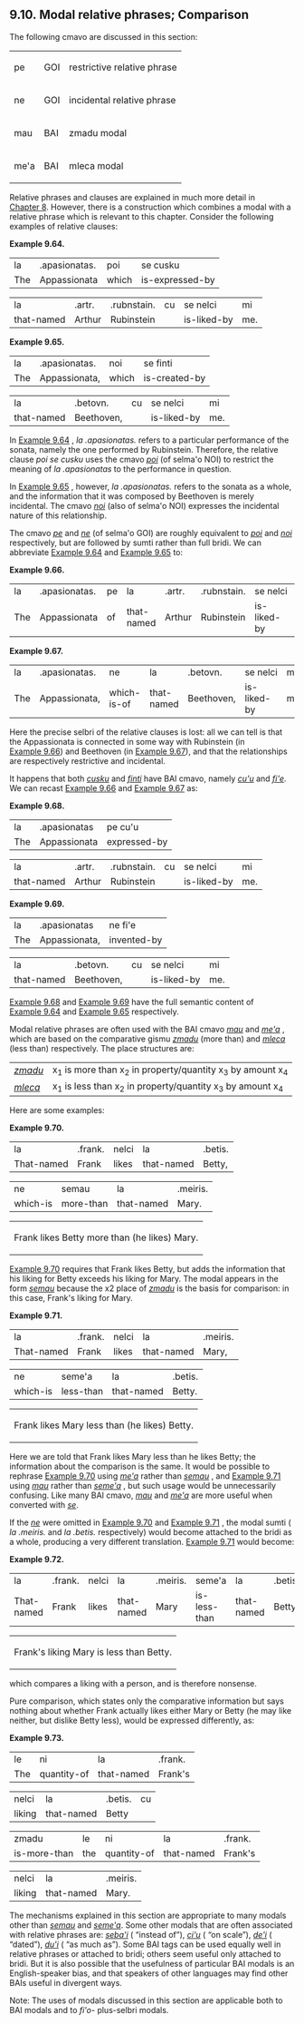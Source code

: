 <a id="section-modal-relative-phrases"></a>9.10. <a id="c9s10"></a>Modal relative phrases; Comparison
-----------------------------------------------------------------------------------------------------

<a id="id-1.10.12.2.1" class="indexterm"></a><a id="id-1.10.12.2.2" class="indexterm"></a>The following cmavo are discussed in this section:

<table class="cmavo-list"><colgroup></colgroup><tbody><tr class="cmavo-entry"><td class="cmavo"><p class="cmavo">pe</p></td><td class="selmaho"><p class="selmaho">GOI</p></td><td class="description"><p class="description">restrictive relative phrase</p></td></tr><tr class="cmavo-entry"><td class="cmavo"><p class="cmavo">ne</p></td><td class="selmaho"><p class="selmaho">GOI</p></td><td class="description"><p class="description">incidental relative phrase</p></td></tr><tr class="cmavo-entry"><td class="cmavo"><p class="cmavo">mau</p></td><td class="selmaho"><p class="selmaho">BAI</p></td><td class="description"><p class="description">zmadu modal</p></td></tr><tr class="cmavo-entry"><td class="cmavo"><p class="cmavo">me'a</p></td><td class="selmaho"><p class="selmaho">BAI</p></td><td class="description"><p class="description">mleca modal</p></td></tr></tbody></table>

Relative phrases and clauses are explained in much more detail in [Chapter 8](../chapter-relative-clauses). However, there is a construction which combines a modal with a relative phrase which is relevant to this chapter. Consider the following examples of relative clauses:

<div class="interlinear-gloss-example example">
<a id="example-random-id-qmPP"></a>

**Example 9.64. <a id="id-1.10.12.5.1.1" class="indexterm"></a><a id="c9e10d1"></a>** 

<table class="interlinear-gloss"><colgroup></colgroup><tbody><tr class="jbo"><td>la</td><td>.apasionatas.</td><td>poi</td><td>se&nbsp;cusku</td></tr><tr class="gloss"><td>The</td><td>Appassionata</td><td>which</td><td>is-expressed-by</td></tr></tbody></table>

<table class="interlinear-gloss"><colgroup></colgroup><tbody><tr class="jbo"><td>la</td><td>.artr.</td><td>.rubnstain.</td><td>cu</td><td>se&nbsp;nelci</td><td>mi</td></tr><tr class="gloss"><td>that-named</td><td>Arthur</td><td>Rubinstein</td><td></td><td>is-liked-by</td><td>me.</td></tr></tbody></table>

</div>  
<div class="interlinear-gloss-example example">
<a id="example-random-id-qmPr"></a>

**Example 9.65. <a id="id-1.10.12.6.1.1" class="indexterm"></a><a id="c9e10d2"></a>** 

<table class="interlinear-gloss"><colgroup></colgroup><tbody><tr class="jbo"><td>la</td><td>.apasionatas.</td><td>noi</td><td>se&nbsp;finti</td></tr><tr class="gloss"><td>The</td><td>Appassionata,</td><td>which</td><td>is-created-by</td></tr></tbody></table>

<table class="interlinear-gloss"><colgroup></colgroup><tbody><tr class="jbo"><td>la</td><td>.betovn.</td><td>cu</td><td>se&nbsp;nelci</td><td>mi</td></tr><tr class="gloss"><td>that-named</td><td>Beethoven,</td><td></td><td>is-liked-by</td><td>me.</td></tr></tbody></table>

</div>  

In [Example 9.64](../section-modal-relative-phrases#example-random-id-qmPP) , _<a id="id-1.10.12.7.2.1" class="indexterm"></a>la .apasionatas._ refers to a particular performance of the sonata, namely the one performed by Rubinstein. Therefore, the relative clause _<a id="id-1.10.12.7.3.1" class="indexterm"></a>poi se cusku_ uses the cmavo _<a id="id-1.10.12.7.4.1" class="indexterm"></a>[_poi_](../go01#valsi-poi)_ (of selma'o NOI) to restrict the meaning of _<a id="id-1.10.12.7.5.1" class="indexterm"></a>la .apasionatas_ to the performance in question.

In [Example 9.65](../section-modal-relative-phrases#example-random-id-qmPr) , however, _<a id="id-1.10.12.8.2.1" class="indexterm"></a>la .apasionatas._ refers to the sonata as a whole, and the information that it was composed by Beethoven is merely incidental. The cmavo _<a id="id-1.10.12.8.3.1" class="indexterm"></a>[_noi_](../go01#valsi-noi)_ (also of selma'o NOI) expresses the incidental nature of this relationship.

The cmavo _<a id="id-1.10.12.9.1.1" class="indexterm"></a>[_pe_](../go01#valsi-pe)_ and _<a id="id-1.10.12.9.2.1" class="indexterm"></a>[_ne_](../go01#valsi-ne)_ (of selma'o GOI) are roughly equivalent to _<a id="id-1.10.12.9.3.1" class="indexterm"></a>[_poi_](../go01#valsi-poi)_ and _<a id="id-1.10.12.9.4.1" class="indexterm"></a>[_noi_](../go01#valsi-noi)_ respectively, but are followed by sumti rather than full bridi. We can abbreviate [Example 9.64](../section-modal-relative-phrases#example-random-id-qmPP) and [Example 9.65](../section-modal-relative-phrases#example-random-id-qmPr) to:

<div class="interlinear-gloss-example example">
<a id="example-random-id-qMq1"></a>

**Example 9.66. <a id="id-1.10.12.10.1.1" class="indexterm"></a><a id="id-1.10.12.10.1.2" class="indexterm"></a><a id="c9e10d3"></a>** 

<table class="interlinear-gloss"><colgroup></colgroup><tbody><tr class="jbo"><td>la</td><td>.apasionatas.</td><td>pe</td><td>la</td><td>.artr.</td><td>.rubnstain.</td><td>se&nbsp;nelci</td><td>mi</td></tr><tr class="gloss"><td>The</td><td>Appassionata</td><td>of</td><td>that-named</td><td>Arthur</td><td>Rubinstein</td><td>is-liked-by</td><td>me.</td></tr></tbody></table>

</div>  
<div class="interlinear-gloss-example example">
<a id="example-random-id-qMQ1"></a>

**Example 9.67. <a id="id-1.10.12.11.1.1" class="indexterm"></a><a id="id-1.10.12.11.1.2" class="indexterm"></a><a id="c9e10d4"></a>** 

<table class="interlinear-gloss"><colgroup></colgroup><tbody><tr class="jbo"><td>la</td><td>.apasionatas.</td><td>ne</td><td>la</td><td>.betovn.</td><td>se&nbsp;nelci</td><td>mi</td></tr><tr class="gloss"><td>The</td><td>Appassionata,</td><td>which-is-of</td><td>that-named</td><td>Beethoven,</td><td>is-liked-by</td><td>me.</td></tr></tbody></table>

</div>  

<a id="id-1.10.12.12.1" class="indexterm"></a>Here the precise selbri of the relative clauses is lost: all we can tell is that the Appassionata is connected in some way with Rubinstein (in [Example 9.66](../section-modal-relative-phrases#example-random-id-qMq1)) and Beethoven (in [Example 9.67](../section-modal-relative-phrases#example-random-id-qMQ1)), and that the relationships are respectively restrictive and incidental.

It happens that both _<a id="id-1.10.12.13.1.1" class="indexterm"></a>[_cusku_](../go01#valsi-cusku)_ and _<a id="id-1.10.12.13.2.1" class="indexterm"></a>[_finti_](../go01#valsi-finti)_ have BAI cmavo, namely _<a id="id-1.10.12.13.3.1" class="indexterm"></a>[_cu'u_](../go01#valsi-cuhu)_ and _<a id="id-1.10.12.13.4.1" class="indexterm"></a>[_fi'e_](../go01#valsi-fihe)_. We can recast [Example 9.66](../section-modal-relative-phrases#example-random-id-qMq1) and [Example 9.67](../section-modal-relative-phrases#example-random-id-qMQ1) as:

<div class="interlinear-gloss-example example">
<a id="example-random-id-qMqF"></a>

**Example 9.68. <a id="id-1.10.12.14.1.1" class="indexterm"></a><a id="id-1.10.12.14.1.2" class="indexterm"></a><a id="c9e10d5"></a>** 

<table class="interlinear-gloss"><colgroup></colgroup><tbody><tr class="jbo"><td>la</td><td>.apasionatas</td><td>pe&nbsp;cu'u</td></tr><tr class="gloss"><td>The</td><td>Appassionata</td><td>expressed-by</td></tr></tbody></table>

<table class="interlinear-gloss"><colgroup></colgroup><tbody><tr class="jbo"><td>la</td><td>.artr.</td><td>.rubnstain.</td><td>cu</td><td>se&nbsp;nelci</td><td>mi</td></tr><tr class="gloss"><td>that-named</td><td>Arthur</td><td>Rubinstein</td><td></td><td>is-liked-by</td><td>me.</td></tr></tbody></table>

</div>  
<div class="interlinear-gloss-example example">
<a id="example-random-id-qmqy"></a>

**Example 9.69. <a id="id-1.10.12.15.1.1" class="indexterm"></a><a id="id-1.10.12.15.1.2" class="indexterm"></a><a id="c9e10d6"></a>** 

<table class="interlinear-gloss"><colgroup></colgroup><tbody><tr class="jbo"><td>la</td><td>.apasionatas</td><td>ne&nbsp;fi'e</td></tr><tr class="gloss"><td>The</td><td>Appassionata,</td><td>invented-by</td></tr></tbody></table>

<table class="interlinear-gloss"><colgroup></colgroup><tbody><tr class="jbo"><td>la</td><td>.betovn.</td><td>cu</td><td>se&nbsp;nelci</td><td>mi</td></tr><tr class="gloss"><td>that-named</td><td>Beethoven,</td><td></td><td>is-liked-by</td><td>me.</td></tr></tbody></table>

</div>  

<a id="id-1.10.12.16.1" class="indexterm"></a><a id="id-1.10.12.16.2" class="indexterm"></a><a id="id-1.10.12.16.3" class="indexterm"></a>[Example 9.68](../section-modal-relative-phrases#example-random-id-qMqF) and [Example 9.69](../section-modal-relative-phrases#example-random-id-qmqy) have the full semantic content of [Example 9.64](../section-modal-relative-phrases#example-random-id-qmPP) and [Example 9.65](../section-modal-relative-phrases#example-random-id-qmPr) respectively.

<a id="id-1.10.12.17.1" class="indexterm"></a><a id="id-1.10.12.17.2" class="indexterm"></a>Modal relative phrases are often used with the BAI cmavo _<a id="id-1.10.12.17.3.1" class="indexterm"></a>[_mau_](../go01#valsi-mau)_ and _<a id="id-1.10.12.17.4.1" class="indexterm"></a>[_me'a_](../go01#valsi-meha)_ , which are based on the comparative gismu _<a id="id-1.10.12.17.5.1" class="indexterm"></a>[_zmadu_](../go01#valsi-zmadu)_ (more than) and _<a id="id-1.10.12.17.6.1" class="indexterm"></a>[_mleca_](../go01#valsi-mleca)_ (less than) respectively. The place structures are:

<table><colgroup></colgroup><tbody><tr><td><span xml:lang="jbo" class="foreignphrase" lang="jbo"><em xml:lang="jbo" class="foreignphrase" lang="jbo"><a id="id-1.10.12.18.2.1.1.1" class="indexterm"></a><a class="glossterm" href="go01.html#valsi-zmadu"><em class="glossterm">zmadu</em></a></em></span></td><td><span class="definition"><span class="definition-content">x<sub>1</sub> is more than x<sub>2</sub> in property/quantity x<sub>3</sub> by amount x<sub>4</sub></span></span></td></tr><tr><td><span xml:lang="jbo" class="foreignphrase" lang="jbo"><em xml:lang="jbo" class="foreignphrase" lang="jbo"><a id="id-1.10.12.18.3.1.1.1" class="indexterm"></a><a class="glossterm" href="go01.html#valsi-mleca"><em class="glossterm">mleca</em></a></em></span></td><td><span class="definition"><span class="definition-content">x<sub>1</sub> is less than x<sub>2</sub> in property/quantity x<sub>3</sub> by amount x<sub>4</sub></span></span></td></tr></tbody></table>

Here are some examples:

<div class="interlinear-gloss-example example">
<a id="example-random-id-Jr4V"></a>

**Example 9.70. <a id="id-1.10.12.20.1.1" class="indexterm"></a><a id="c9e10d7"></a>** 

<table class="interlinear-gloss"><colgroup></colgroup><tbody><tr class="jbo"><td>la</td><td>.frank.</td><td>nelci</td><td>la</td><td>.betis.</td></tr><tr class="gloss"><td>That-named</td><td>Frank</td><td>likes</td><td>that-named</td><td>Betty,</td></tr></tbody></table>

<table class="interlinear-gloss"><colgroup></colgroup><tbody><tr class="jbo"><td>ne</td><td>semau</td><td>la</td><td>.meiris.</td></tr><tr class="gloss"><td>which-is</td><td>more-than</td><td>that-named</td><td>Mary.</td></tr></tbody></table>

<table class="interlinear-gloss"><tbody><tr class="para"><td colspan="12321"><p class="natlang">Frank likes Betty more than (he likes) Mary.</p></td></tr></tbody></table>

</div>  

[Example 9.70](../section-modal-relative-phrases#example-random-id-Jr4V) requires that Frank likes Betty, but adds the information that his liking for Betty exceeds his liking for Mary. The modal appears in the form _<a id="id-1.10.12.21.2.1" class="indexterm"></a>[_semau_](../go01#valsi-semau)_ because the x2 place of _<a id="id-1.10.12.21.4.1" class="indexterm"></a>[_zmadu_](../go01#valsi-zmadu)_ is the basis for comparison: in this case, Frank's liking for Mary.

<div class="interlinear-gloss-example example">
<a id="example-random-id-ecf1"></a>

**Example 9.71. <a id="id-1.10.12.22.1.1" class="indexterm"></a><a id="c9e10d8"></a>** 

<table class="interlinear-gloss"><colgroup></colgroup><tbody><tr class="jbo"><td>la</td><td>.frank.</td><td>nelci</td><td>la</td><td>.meiris.</td></tr><tr class="gloss"><td>That-named</td><td>Frank</td><td>likes</td><td>that-named</td><td>Mary,</td></tr></tbody></table>

<table class="interlinear-gloss"><colgroup></colgroup><tbody><tr class="jbo"><td>ne</td><td>seme'a</td><td>la</td><td>.betis.</td></tr><tr class="gloss"><td>which-is</td><td>less-than</td><td>that-named</td><td>Betty.</td></tr></tbody></table>

<table class="interlinear-gloss"><tbody><tr class="para"><td colspan="12321"><p class="natlang">Frank likes Mary less than (he likes) Betty.</p></td></tr></tbody></table>

</div>  

<a id="id-1.10.12.23.1" class="indexterm"></a><a id="id-1.10.12.23.2" class="indexterm"></a>Here we are told that Frank likes Mary less than he likes Betty; the information about the comparison is the same. It would be possible to rephrase [Example 9.70](../section-modal-relative-phrases#example-random-id-Jr4V) using _<a id="id-1.10.12.23.4.1" class="indexterm"></a>[_me'a_](../go01#valsi-meha)_ rather than _<a id="id-1.10.12.23.5.1" class="indexterm"></a>[_semau_](../go01#valsi-semau)_ , and [Example 9.71](../section-modal-relative-phrases#example-random-id-ecf1) using _<a id="id-1.10.12.23.7.1" class="indexterm"></a>[_mau_](../go01#valsi-mau)_ rather than _<a id="id-1.10.12.23.8.1" class="indexterm"></a>[_seme'a_](../go01#valsi-semeha)_ , but such usage would be unnecessarily confusing. Like many BAI cmavo, _<a id="id-1.10.12.23.9.1" class="indexterm"></a>[_mau_](../go01#valsi-mau)_ and _<a id="id-1.10.12.23.10.1" class="indexterm"></a>[_me'a_](../go01#valsi-meha)_ are more useful when converted with _<a id="id-1.10.12.23.11.1" class="indexterm"></a>[_se_](../go01#valsi-se)_.

<a id="id-1.10.12.24.1" class="indexterm"></a><a id="id-1.10.12.24.2" class="indexterm"></a>If the _<a id="id-1.10.12.24.3.1" class="indexterm"></a>[_ne_](../go01#valsi-ne)_ were omitted in [Example 9.70](../section-modal-relative-phrases#example-random-id-Jr4V) and [Example 9.71](../section-modal-relative-phrases#example-random-id-ecf1) , the modal sumti ( _<a id="id-1.10.12.24.6.1" class="indexterm"></a>la .meiris._ and _<a id="id-1.10.12.24.7.1" class="indexterm"></a>la .betis._ respectively) would become attached to the bridi as a whole, producing a very different translation. [Example 9.71](../section-modal-relative-phrases#example-random-id-ecf1) would become:

<div class="interlinear-gloss-example example">
<a id="example-random-id-5QHA"></a>

**Example 9.72. <a id="id-1.10.12.25.1.1" class="indexterm"></a><a id="c9e10d9"></a>** 

<table class="interlinear-gloss"><colgroup></colgroup><tbody><tr class="jbo"><td>la</td><td>.frank.</td><td>nelci</td><td>la</td><td>.meiris.</td><td>seme'a</td><td>la</td><td>.betis.</td></tr><tr class="gloss"><td>That-named</td><td>Frank</td><td>likes</td><td>that-named</td><td>Mary</td><td>is-less-than</td><td>that-named</td><td>Betty.</td></tr></tbody></table>

<table class="interlinear-gloss"><tbody><tr class="para"><td colspan="12321"><p class="natlang">Frank's liking Mary is less than Betty.</p></td></tr></tbody></table>

</div>  

which compares a liking with a person, and is therefore nonsense.

<a id="id-1.10.12.27.1" class="indexterm"></a><a id="id-1.10.12.27.2" class="indexterm"></a><a id="id-1.10.12.27.3" class="indexterm"></a>Pure comparison, which states only the comparative information but says nothing about whether Frank actually likes either Mary or Betty (he may like neither, but dislike Betty less), would be expressed differently, as:

<div class="interlinear-gloss-example example">
<a id="example-random-id-AAQp"></a>

**Example 9.73. <a id="id-1.10.12.28.1.1" class="indexterm"></a><a id="c9e10d10"></a>** 

<table class="interlinear-gloss"><colgroup></colgroup><tbody><tr class="jbo"><td>le</td><td>ni</td><td>la</td><td>.frank.</td></tr><tr class="gloss"><td>The</td><td>quantity-of</td><td>that-named</td><td>Frank's</td></tr></tbody></table>

<table class="interlinear-gloss"><colgroup></colgroup><tbody><tr class="jbo"><td>nelci</td><td>la</td><td>.betis.</td><td>cu</td></tr><tr class="gloss"><td>liking</td><td>that-named</td><td>Betty</td><td></td></tr></tbody></table>

<table class="interlinear-gloss"><colgroup></colgroup><tbody><tr class="jbo"><td>zmadu</td><td>le</td><td>ni</td><td>la</td><td>.frank.</td></tr><tr class="gloss"><td>is-more-than</td><td>the</td><td>quantity-of</td><td>that-named</td><td>Frank's</td></tr></tbody></table>

<table class="interlinear-gloss"><colgroup></colgroup><tbody><tr class="jbo"><td>nelci</td><td>la</td><td>.meiris.</td></tr><tr class="gloss"><td>liking</td><td>that-named</td><td>Mary.</td></tr></tbody></table>

</div>  

<a id="id-1.10.12.29.1" class="indexterm"></a>The mechanisms explained in this section are appropriate to many modals other than _<a id="id-1.10.12.29.2.1" class="indexterm"></a>[_semau_](../go01#valsi-semau)_ and _<a id="id-1.10.12.29.3.1" class="indexterm"></a>[_seme'a_](../go01#valsi-semeha)_. Some other modals that are often associated with relative phrases are: _<a id="id-1.10.12.29.4.1" class="indexterm"></a>[_seba'i_](../go01#valsi-sebahi)_ ( “instead of”), _<a id="id-1.10.12.29.6.1" class="indexterm"></a>[_ci'u_](../go01#valsi-cihu)_ ( “on scale”), _<a id="id-1.10.12.29.8.1" class="indexterm"></a>[_de'i_](../go01#valsi-dehi)_ ( “dated”), _<a id="id-1.10.12.29.10.1" class="indexterm"></a>[_du'i_](../go01#valsi-duhi)_ ( “as much as”). Some BAI tags can be used equally well in relative phrases or attached to bridi; others seem useful only attached to bridi. But it is also possible that the usefulness of particular BAI modals is an English-speaker bias, and that speakers of other languages may find other BAIs useful in divergent ways.

<a id="id-1.10.12.30.1" class="indexterm"></a>Note: The uses of modals discussed in this section are applicable both to BAI modals and to _<a id="id-1.10.12.30.2.1" class="indexterm"></a>fi'o-_ plus-selbri modals.